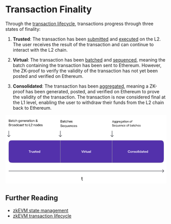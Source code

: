 # Transaction Finality

Through the [transaction lifecycle](./transaction-lifecycle.md), transactions progress through three states of finality:

1. **Trusted**: The transaction has been [submitted](./transaction-lifecycle.md#submitted) and [executed](./transaction-lifecycle.md#executed) on the L2. The user receives the result of the transaction and can continue to interact with the L2 chain.

2. **Virtual**: The transaction has been [batched](./transaction-lifecycle.md#batched) and [sequenced](./transaction-lifecycle.md#sequenced), meaning the batch containing the transaction has been sent to Ethereum. However, the ZK-proof to verify the validity of the transaction has not yet been posted and verified on Ethereum.

3. **Consolidated**: The transaction has been [aggregated](./transaction-lifecycle.md#aggregated), meaning a ZK-proof has been generated, posted, and verified on Ethereum to prove the validity of the transaction. The transaction is now considered final at the L1 level, enabling the user to withdraw their funds from the L2 chain back to Ethereum.

![Transaction Finality](../../img/cdk/transaction-finality.png)

## Further Reading

- [zkEVM state management](https://docs.polygon.technology/zkEVM/architecture/protocol/state-management/)
- [zkEVM transaction lifecycle](https://docs.polygon.technology/zkEVM/architecture/protocol/transaction-life-cycle/submit-transaction/)
